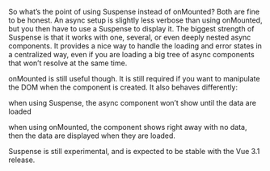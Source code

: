 So what’s the point of using Suspense instead of onMounted? Both are fine to be honest. An async setup is slightly less verbose than using onMounted, but you then have to use a Suspense to display it. The biggest strength of Suspense is that it works with one, several, or even deeply nested async components. It provides a nice way to handle the loading and error states in a centralized way,
even if you are loading a big tree of async components that won’t resolve at the same time.

onMounted is still useful though. It is still required if you want to manipulate the DOM when the component is created. It also behaves differently:

when using Suspense, the async component won’t show until the data are loaded

when using onMounted, the component shows right away with no data, then the data are displayed when they are loaded.

Suspense is still experimental, and is expected to be stable with the Vue 3.1 release.

